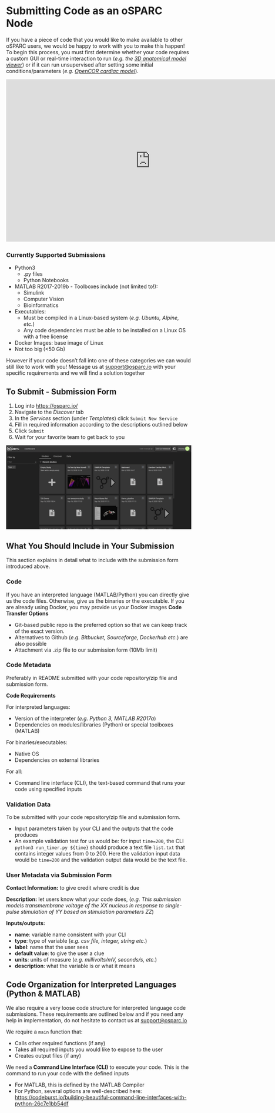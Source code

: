 # Submitting Code as an oSPARC Node
If you have a piece of code that you would like to make available to other oSPARC users, we would be happy to work with you to make this happen! To begin this process, you must first determine whether your code requires a custom GUI or real-time interaction to run (*e.g. the [3D anatomical model viewer](/docs/tutorials/anatomical_viewer.md)*)  or  if it can run unsupervised after setting some initial conditions/parameters (*e.g. [OpenCOR cardiac model](docs/tutorials/opencor.md)*). 

<p align="center">
<iframe width="784" height="441" src="https://www.youtube.com/embed/lVdcyi47eCQ" frameborder="0" allow="accelerometer; autoplay; encrypted-media; gyroscope; picture-in-picture" allowfullscreen></iframe>
</p>

### Currently Supported Submissions
* Python3
    * .py files
    * Python Notebooks
* MATLAB R2017-2019b - Toolboxes include (not limited to!): 
    * Simulink
    * Computer Vision
    * Bioinformatics
* Executables: 
    * Must be compiled in a Linux-based system (*e.g. Ubuntu, Alpine, etc.*)
    * Any code dependencies must be able to be installed on a Linux OS with a free license
* Docker Images: base image of Linux
* Not too big (<50 Gb)

However if your code  doesn’t fall into one of these categories we can would still like to work with you! Message us at support@osparc.io with your specific requirements and we will find a solution together

## To Submit - Submission Form
1. Log into https://osparc.io/
2. Navigate to the *Discover* tab
3. In the *Services* section (under *Templates*) click ``Submit New Service``
4. Fill in required information according to the descriptions outlined below
5. Click ``Submit``
6. Wait for your favorite team to get back to you

![submission](../_media/submit.gif)
## What You Should Include in Your Submission
This section explains in detail what to include with the submission form introduced above.
### Code
If you have an interpreted language (MATLAB/Python) you can directly give us the code files. Otherwise, give us the binaries or the executable. If you are already using Docker, you may provide us your Docker images
**Code Transfer Options**
* Git-based public repo is the preferred option so that we can keep track of the exact version. 
* Alternatives to Github (*e.g. Bitbucket, Sourceforge, Dockerhub etc.*) are also possible
* Attachment via .zip file to our submission form (10Mb limit)

### Code Metadata
Preferably in README submitted with your code repository/zip file and submission form.

**Code Requirements**

For interpreted languages: 
* Version of the interpreter (*e.g. Python 3, MATLAB R2017a*) 
* Dependencies on modules/libraries (Python) or special toolboxes (MATLAB)

For binaries/executables: 
* Native OS 
* Dependencies on external libraries 

For all: 
* Command line interface (CLI), the text-based command that runs your code using specified inputs

### Validation Data
To be submitted with your code repository/zip file and submission form.
* Input parameters taken by your CLI and the outputs that the code produces
* An example validation test for us would be: for input ``time=200``, the CLI ``python3 run_timer.py ${time}`` should produce a text file ``list.txt`` that contains integer values from 0 to 200. Here the validation input data would be ``time=200`` and the validation output data would be the text file.


### User Metadata via Submission Form
**Contact Information:** to give credit where credit is due

**Description:** let users know what your code does, (*e.g. This submission models transmembrane voltage of the XX nucleus in response to single-pulse stimulation of YY based on stimulation parameters ZZ*)

**Inputs/outputs:**
* **name**: variable name consistent with your CLI
* **type**: type of variable (*e.g. csv file, integer, string etc.*)
* **label**: name that the user sees
* **default value**: to give the user a clue 
* **units**: units of measure (*e.g. millivolts/mV, seconds/s, etc.*)
* **description**: what the variable is or what it means


## Code Organization for Interpreted Languages (Python & MATLAB)
We also require a very loose code structure for interpreted language code submissions. These requirements are outlined below and if you need any help in implementation, do not hesitate to contact us at support@osparc.io 

We require a ``main`` function that:
* Calls other required functions (if any)
* Takes all required inputs you would like to expose to the user
* Creates output files (if any)

We need a **Command Line Interface (CLI)** to execute your code. This is the command to run your code with the defined inputs
* For MATLAB, this is defined by the MATLAB Compiler
* For Python, several options are well-described here: https://codeburst.io/building-beautiful-command-line-interfaces-with-python-26c7e1bb54df 

